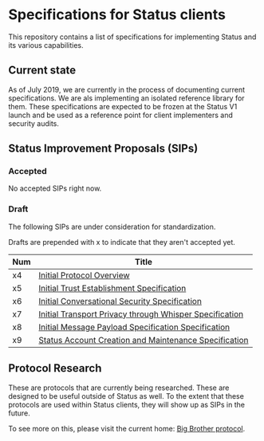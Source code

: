 # Specifications for Status clients

This repository contains a list of specifications for implementing Status and
its various capabilities.

## Current state

As of July 2019, we are currently in the process of documenting current
specifications. We are als implementing an isolated reference library for them.
These specifications are expected to be frozen at the Status V1 launch and be
used as a reference point for client implementers and security audits.

## Status Improvement Proposals (SIPs)

### Accepted

No accepted SIPs right now.

### Draft

The following SIPs are under consideration for standardization.

Drafts are prepended with x to indicate that they aren't accepted yet.

| Num | Title |
|-----|----|
| x4   | [Initial Protocol Overview](x4.md) |
| x5   | [Initial Trust Establishment Specification](x5.md) |
| x6   | [Initial Conversational Security Specification](x6.md) |
| x7   | [Initial Transport Privacy through Whisper Specification](x7.md) |
| x8   | [Initial Message Payload Specification Specification](status-payloads-spec.md) |
| x9   | [Status Account Creation and Maintenance Specification](x9.md)                    |

## Protocol Research

These are protocols that are currently being researched. These are designed to
be useful outside of Status as well. To the extent that these protocols are used
within Status clients, they will show up as SIPs in the future.

To see more on this, please visit the current home: [Big Brother
protocol](https://github.com/status-im/bigbrother-specs/).
